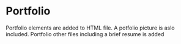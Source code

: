 # Portfolio
Portfolio elements are added to HTML file.
A potfolio picture is aslo included.
Portfolio other files including a brief resume is added
